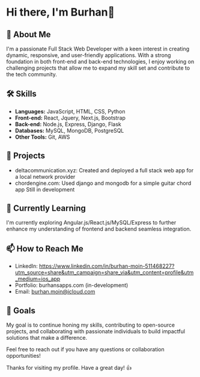 # Hi there, I'm Burhan👋

## 🚀 About Me
I'm a passionate Full Stack Web Developer with a keen interest in creating dynamic, responsive, and user-friendly applications. With a strong foundation in both front-end and back-end technologies, I enjoy working on challenging projects that allow me to expand my skill set and contribute to the tech community.

## 🛠 Skills
- **Languages:** JavaScript, HTML, CSS, Python
- **Front-end:** React, Jquery, Next.js, Bootstrap
- **Back-end:** Node.js, Express, Django, Flask
- **Databases:** MySQL, MongoDB, PostgreSQL
- **Other Tools:** Git, AWS

## 🔭 Projects
- deltacommunication.xyz: Created and deployed a full stack web app for a local network provider
- chordengine.com: Used django and mongodb for a simple guitar chord app Still in development

## 🌱 Currently Learning
I'm currently exploring Angular.js/React.js/MySQL/Express to further enhance my understanding of frontend and backend seamless integration.

## 📫 How to Reach Me
- LinkedIn: https://www.linkedin.com/in/burhan-moin-511468227?utm_source=share&utm_campaign=share_via&utm_content=profile&utm_medium=ios_app
- Portfolio: burhansapps.com (in-development)
- Email: burhan.moin@icloud.com

## 🎯 Goals
My goal is to continue honing my skills, contributing to open-source projects, and collaborating with passionate individuals to build impactful solutions that make a difference.

Feel free to reach out if you have any questions or collaboration opportunities!

Thanks for visiting my profile. Have a great day! 👍